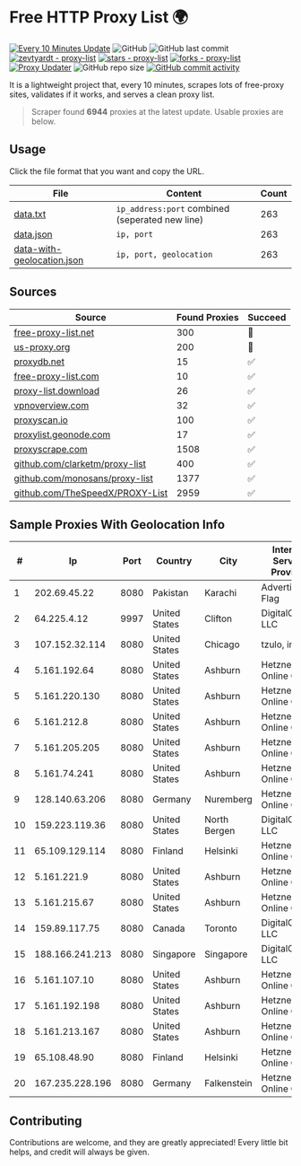 
# Free HTTP Proxy List 🌍

[![Every 10 Minutes Update](https://github.com/mertguvencli/http-proxy-list/actions/workflows/main.yml/badge.svg?branch=main)](https://github.com/mertguvencli/http-proxy-list/actions/workflows/main.yml)
![GitHub](https://img.shields.io/github/license/mertguvencli/http-proxy-list)
![GitHub last commit](https://img.shields.io/github/last-commit/mertguvencli/http-proxy-list)
[![zevtyardt - proxy-list](https://img.shields.io/static/v1?label=zevtyardt&message=proxy-list&color=blue&logo=github)](https://github.com/zevtyardt/proxy-list "Go to GitHub repo")
[![stars - proxy-list](https://img.shields.io/github/stars/zevtyardt/proxy-list?style=social)](https://github.com/zevtyardt/proxy-list)
[![forks - proxy-list](https://img.shields.io/github/forks/zevtyardt/proxy-list?style=social)](https://github.com/zevtyardt/proxy-list)
[![Proxy Updater](https://github.com/zevtyardt/proxy-list/workflows/Proxy%20Updater/badge.svg)](https://github.com/zevtyardt/proxy-list/actions?query=workflow:"Proxy+Updater")
![GitHub repo size](https://img.shields.io/github/repo-size/zevtyardt/proxy-list)
[![GitHub commit activity](https://img.shields.io/github/commit-activity/m/zevtyardt/proxy-list?logo=commits)](https://github.com/zevtyardt/proxy-list/commits/main)

It is a lightweight project that, every 10 minutes, scrapes lots of free-proxy sites, validates if it works, and serves a clean proxy list.

> Scraper found **6944** proxies at the latest update. Usable proxies are below.

## Usage

Click the file format that you want and copy the URL.

|File|Content|Count|
|----|-------|-----|
|[data.txt](https://raw.githubusercontent.com/mertguvencli/http-proxy-list/main/proxy-list/data.txt)|`ip_address:port` combined (seperated new line)|263|
|[data.json](https://raw.githubusercontent.com/mertguvencli/http-proxy-list/main/proxy-list/data.json)|`ip, port`|263|
|[data-with-geolocation.json](https://raw.githubusercontent.com/mertguvencli/http-proxy-list/main/proxy-list/data-with-geolocation.json)|`ip, port, geolocation`|263|

## Sources

|Source|Found Proxies|Succeed|
|------|-------------|-------|
|[free-proxy-list.net](https://free-proxy-list.net)|300|🚫|
|[us-proxy.org](https://www.us-proxy.org)|200|🚫|
|[proxydb.net](http://proxydb.net)|15|✅|
|[free-proxy-list.com](https://free-proxy-list.com/?page=&port=&type%5B%5D=http&type%5B%5D=https&up_time=0&search=Search)|10|✅|
|[proxy-list.download](https://www.proxy-list.download/HTTP)|26|✅|
|[vpnoverview.com](https://vpnoverview.com/privacy/anonymous-browsing/free-proxy-servers)|32|✅|
|[proxyscan.io](https://www.proxyscan.io)|100|✅|
|[proxylist.geonode.com](https://proxylist.geonode.com/api/proxy-list?limit=300&page=1&sort_by=lastChecked&sort_type=desc&protocols=http,https)|17|✅|
|[proxyscrape.com](https://api.proxyscrape.com/v2/?request=displayproxies&protocol=http&timeout=10000&country=all&ssl=all&anonymity=all)|1508|✅|
|[github.com/clarketm/proxy-list](https://raw.githubusercontent.com/clarketm/proxy-list/master/proxy-list-raw.txt)|400|✅|
|[github.com/monosans/proxy-list](https://raw.githubusercontent.com/monosans/proxy-list/main/proxies/http.txt)|1377|✅|
|[github.com/TheSpeedX/PROXY-List](https://raw.githubusercontent.com/TheSpeedX/PROXY-List/master/http.txt)|2959|✅|


## Sample Proxies With Geolocation Info

|#|Ip|Port|Country|City|Internet Service Provider|
|-|--|----|-------|----|-------------------------|
|1|202.69.45.22|8080|Pakistan|Karachi|Advertiese Flag|
|2|64.225.4.12|9997|United States|Clifton|DigitalOcean, LLC|
|3|107.152.32.114|8080|United States|Chicago|tzulo, inc.|
|4|5.161.192.64|8080|United States|Ashburn|Hetzner Online GmbH|
|5|5.161.220.130|8080|United States|Ashburn|Hetzner Online GmbH|
|6|5.161.212.8|8080|United States|Ashburn|Hetzner Online GmbH|
|7|5.161.205.205|8080|United States|Ashburn|Hetzner Online GmbH|
|8|5.161.74.241|8080|United States|Ashburn|Hetzner Online GmbH|
|9|128.140.63.206|8080|Germany|Nuremberg|Hetzner Online GmbH|
|10|159.223.119.36|8080|United States|North Bergen|DigitalOcean, LLC|
|11|65.109.129.114|8080|Finland|Helsinki|Hetzner Online GmbH|
|12|5.161.221.9|8080|United States|Ashburn|Hetzner Online GmbH|
|13|5.161.215.67|8080|United States|Ashburn|Hetzner Online GmbH|
|14|159.89.117.75|8080|Canada|Toronto|DigitalOcean, LLC|
|15|188.166.241.213|8080|Singapore|Singapore|DigitalOcean, LLC|
|16|5.161.107.10|8080|United States|Ashburn|Hetzner Online GmbH|
|17|5.161.192.198|8080|United States|Ashburn|Hetzner Online GmbH|
|18|5.161.213.167|8080|United States|Ashburn|Hetzner Online GmbH|
|19|65.108.48.90|8080|Finland|Helsinki|Hetzner Online GmbH|
|20|167.235.228.196|8080|Germany|Falkenstein|Hetzner Online GmbH|



## Contributing

Contributions are welcome, and they are greatly appreciated! Every
little bit helps, and credit will always be given.

